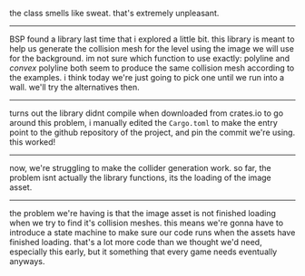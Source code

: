 the class smells like sweat. that's extremely unpleasant.

---

BSP found a library last time that i explored a little bit.
this library is meant to help us generate the collision mesh for the level using the image we will use for the background. 
im not sure which function to use exactly: polyline and *convex* polyline both seem to produce the same collision mesh according to the examples.
i think today we're just going to pick one until we run into a wall. we'll try the alternatives then.

---

turns out the library didnt compile when downloaded from crates.io
to go around this problem, i manually edited the `Cargo.toml` to make the entry point to the github repository of the project, and pin the commit we're using.
this worked!

---

now, we're struggling to make the collider generation work. so far, the problem isnt actually the library functions, its the loading of the image asset.

---

the problem we're having is that the image asset is not finished loading when we try to find it's collision meshes.
this means we're gonna have to introduce a state machine to make sure our code runs when the assets have finished loading.
that's a lot more code than we thought we'd need, especially this early, but it something that every game needs eventually anyways.
